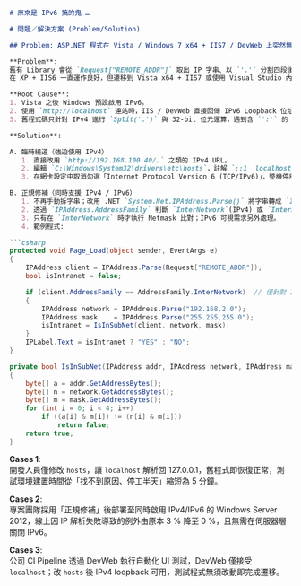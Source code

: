 ```markdown
# 原來是 IPv6 搞的鬼 …

# 問題／解決方案 (Problem/Solution)

## Problem: ASP.NET 程式在 Vista / Windows 7 x64 + IIS7 / DevWeb 上突然無法判斷用戶端是否屬於指定子網段

**Problem**:  
舊有 Library 會從 `Request["REMOTE_ADDR"]` 取出 IP 字串、以 `'.'` 分割四段後轉成 `uint`，再與 Netmask 做位元運算，判斷「192.168.2.0/24 內部網」的使用者是否進站。  
在 XP + IIS6 一直運作良好，但遷移到 Vista x64 + IIS7 或使用 Visual Studio 內建 DevWeb 時，程式碼無法執行，畫面直接失敗或永遠判定為 `NO`。

**Root Cause**:  
1. Vista 之後 Windows 預設啟用 IPv6。  
2. 使用 `http://localhost` 連站時，IIS / DevWeb 直接回傳 IPv6 Loopback 位址 `::1`。  
3. 舊程式碼只針對 IPv4 進行 `Split('.')` 與 32-bit 位元運算，遇到含 `':'` 的 IPv6 字串即拋例外或計算錯誤。  

**Solution**:

A. 臨時繞道（強迫使用 IPv4）  
   1. 直接改用 `http://192.168.100.40/…` 之類的 IPv4 URL。  
   2. 編輯 `C:\Windows\System32\drivers\etc\hosts`，註解 `::1  localhost`、保留 `127.0.0.1 localhost` 讓 `localhost` 解析回 IPv4。  
   3. 在網卡設定中取消勾選「Internet Protocol Version 6 (TCP/IPv6)」，整機停用 IPv6。  

B. 正規修補（同時支援 IPv4 / IPv6）  
   1. 不再手動拆字串；改用 .NET `System.Net.IPAddress.Parse()` 將字串轉成 `IPAddress` 物件。  
   2. 透過 `IPAddress.AddressFamily` 判斷 `InterNetwork`(IPv4) 或 `InterNetworkV6`(IPv6)。  
   3. 只有在 `InterNetwork` 時才執行 Netmask 比對；IPv6 可視需求另外處理。  
   4. 範例程式:

```csharp
protected void Page_Load(object sender, EventArgs e)
{
    IPAddress client = IPAddress.Parse(Request["REMOTE_ADDR"]);
    bool isIntranet = false;

    if (client.AddressFamily == AddressFamily.InterNetwork)  // 僅針對 IPv4 做比對
    {
        IPAddress network = IPAddress.Parse("192.168.2.0");
        IPAddress mask    = IPAddress.Parse("255.255.255.0");
        isIntranet = IsInSubNet(client, network, mask);
    }
    IPLabel.Text = isIntranet ? "YES" : "NO";
}

private bool IsInSubNet(IPAddress addr, IPAddress network, IPAddress mask)
{
    byte[] a = addr.GetAddressBytes();
    byte[] n = network.GetAddressBytes();
    byte[] m = mask.GetAddressBytes();
    for (int i = 0; i < 4; i++)
        if ((a[i] & m[i]) != (n[i] & m[i]))
            return false;
    return true;
}
```

**Cases 1**:  
開發人員僅修改 `hosts`，讓 `localhost` 解析回 127.0.0.1，舊程式即恢復正常，測試環境建置時間從「找不到原因、停工半天」縮短為 5 分鐘。

**Cases 2**:  
專案團隊採用「正規修補」後部署至同時啟用 IPv4/IPv6 的 Windows Server 2012，線上因 IP 解析失敗導致的例外由原本 3 % 降至 0 %，且無需在伺服器層關閉 IPv6。

**Cases 3**:  
公司 CI Pipeline 透過 DevWeb 執行自動化 UI 測試，DevWeb 僅接受 `localhost`；改 `hosts` 後 IPv4 loopback 可用，測試程式無須改動即完成遷移。

```